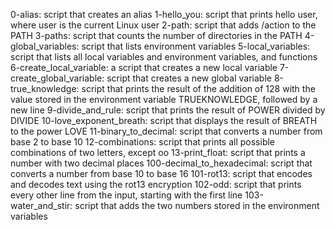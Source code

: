 0-alias: script that creates an alias
1-hello_you: script that prints hello user, where user is the current Linux user
2-path: script that adds /action to the PATH
3-paths: script that counts the number of directories in the PATH
4-global_variables: script that lists environment variables
5-local_variables: script that lists all local variables and environment variables, and functions
6-create_local_variable: a script that creates a new local variable
7-create_global_variable: script that creates a new global variable
8-true_knowledge: script that prints the result of the addition of 128 with the value stored in the environment variable TRUEKNOWLEDGE, followed by a new line
9-divide_and_rule: script that prints the result of POWER divided by DIVIDE
10-love_exponent_breath: script that displays the result of BREATH to the power LOVE
11-binary_to_decimal: script that converts a number from base 2 to base 10
12-combinations: script that prints all possible combinations of two letters, except oo
13-print_float: script that prints a number with two decimal places
100-decimal_to_hexadecimal: script that converts a number from base 10 to base 16
101-rot13: script that encodes and decodes text using the rot13 encryption
102-odd: script that prints every other line from the input, starting with the first line
103-water_and_stir: script that adds the two numbers stored in the environment variables